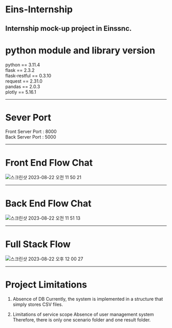 # Eins-Internship
Internship mock-up project in Einssnc.
---
# python module and library version

python == 3.11.4  
flask == 2.3.2  
flask-restful == 0.3.10  
request == 2.31.0  
pandas == 2.0.3  
plotly == 5.16.1  

---
# Sever Port
Front Server Port : 8000  
Back Server Port : 5000

---
# Front End Flow Chat
![스크린샷 2023-08-22 오전 11 50 21](https://github.com/HarrysK99/Eins-Internship/assets/93311123/c7f173bd-d6a1-4f99-9b93-8e0dc1764e76)

---
# Back End Flow Chat
![스크린샷 2023-08-22 오전 11 51 13](https://github.com/HarrysK99/Eins-Internship/assets/93311123/a4e8acb1-2af2-4763-bd74-c5364dfaea8e)


---
# Full Stack Flow
![스크린샷 2023-08-22 오후 12 00 27](https://github.com/HarrysK99/Eins-Internship/assets/93311123/7b9042ef-bb14-4f69-a60e-c5c54a3ad752)


---
# Project Limitations

1. Absence of DB
Currently, the system is implemented in a structure that simply stores CSV files.

2. Limitations of service scope
Absence of user management system
Therefore, there is only one scenario folder and one result folder.
